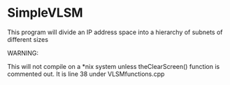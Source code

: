 # SimpleVLSM
This program will divide an IP address space into a hierarchy of subnets of different sizes

WARNING:

This will not compile on a *nix system unless theClearScreen() function is commented out.  It is line 38 under VLSMfunctions.cpp


